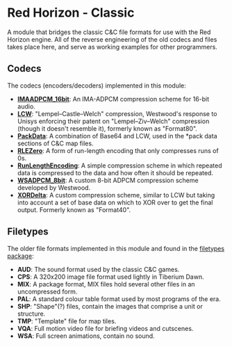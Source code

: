 
Red Horizon - Classic
=====================

A module that bridges the classic C&C file formats for use with the Red Horizon
engine.  All of the reverse engineering of the old codecs and files takes place
here, and serve as working examples for other programmers.


Codecs
------

The codecs (encoders/decoders) implemented in this module:

 - **[IMAADPCM_16bit](source/nz/net/ultraq/redhorizon/classic/codecs/IMAADPCM16bit.groovy)**:
   An IMA-ADPCM compression scheme for 16-bit audio.
 - **[LCW](source/nz/net/ultraq/redhorizon/classic/codecs/LCW.groovy)**:
   "Lempel–Castle–Welch" compression, Westwood's response to Unisys enforcing
   their patent on "Lempel–Ziv–Welch" compression (though it doesn't resemble
   it), formerly known as "Format80".
 - **[PackData](source/nz/net/ultraq/redhorizon/classic/codecs/PackData.groovy)**:
   A combination of Base64 and LCW, used in the \*pack data sections of C&C map
   files.
 - **[RLEZero](source/nz/net/ultraq/redhorizon/classic/codecs/RLEZero.groovy)**:
   A form of run-length encoding that only compresses runs of 0s.
 - **[RunLengthEncoding](source/nz/net/ultraq/redhorizon/classic/codecs/RunLengthEncoding.groovy)**:
   A simple compression scheme in which repeated data is compressed to the data
   and how often it should be repeated.
 - **[WSADPCM_8bit](source/nz/net/ultraq/redhorizon/classic/codecs/WSADPCM8bit.groovy)**:
   A custom 8-bit ADPCM compression scheme developed by Westwood.
 - **[XORDelta](source/nz/net/ultraq/redhorizon/classic/codecs/XORDelta.groovy)**:
   A custom compression scheme, similar to LCW but taking into account a set of
   base data on which to XOR over to get the final output.  Formerly known as
   "Format40".


Filetypes
---------

The older file formats implemented in this module and found in the [filetypes
package](source/nz/net/ultraq/redhorizon/classic/filetypes):

 - **AUD**:
   The sound format used by the classic C&C games.
 - **CPS**:
   A 320x200 image file format used lightly in Tiberium Dawn.
 - **MIX**:
   A package format, MIX files hold several other files in an uncompressed form.
 - **PAL**:
   A standard colour table format used by most programs of the era.
 - **SHP**:
   "Shape"(?) files, contain the images that comprise a unit or structure.
 - **TMP**:
   "Template" file for map tiles.
 - **VQA**:
   Full motion video file for briefing videos and cutscenes.
 - **WSA**:
   Full screen animations, contain no sound.
